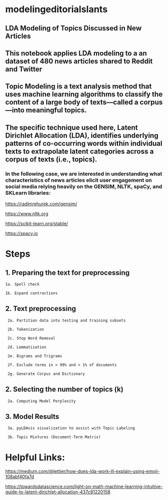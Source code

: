 # modelingeditorialslants
## LDA Modeling of Topics Discussed in New Articles


## This notebook applies LDA modeling to a an dataset of 480 news articles shared to Reddit and Twitter

## Topic Modeling is a text analysis method that uses machine learning algorithms to classify the content of a large body of texts—called a corpus—into meaningful topics. 

## The specific technique used here, Latent Dirichlet Allocation (LDA), identifies underlying patterns of co-occurring words within individual texts to extrapolate latent categories across a corpus of texts (i.e., topics).

### In the following case, we are interested in understanding what characteristics of news articles elicit user engagement on social media relying heavily on the GENSIM, NLTK, spaCy, and SKLearn libraries:

https://radimrehurek.com/gensim/

https://www.nltk.org

https://scikit-learn.org/stable/

https://spacy.io



# Steps

## 1. Preparing the text for preprocessing
    1a. Spell check
    
    1b. Expand contractions

## 2. Text preprocessing

     2a. Partition data into testing and training subsets
 
     2b. Tokenization
     
     2c. Stop Word Removal
     
     2d. Lemmatization
     
     2e. Bigrams and Trigrams
     
     2f. Exclude terms in > 99% and < 1% of documents
     
     2g. Generate Corpus and Dictionary
 

## 2. Selecting the number of topics (k)
 
     2a. Computing Model Perplexity


## 3. Model Results

     3a. pyLDAvis visualization to assist with Topic Labeling
     
     3b. Topic Mixtures (Document-Term Matrix)

 
# Helpful Links:

https://medium.com/@lettier/how-does-lda-work-ill-explain-using-emoji-108abf40fa7d

     
https://towardsdatascience.com/light-on-math-machine-learning-intuitive-guide-to-latent-dirichlet-allocation-437c81220158
